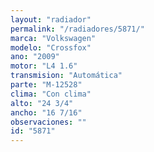 ```yaml
---
layout: "radiador"
permalink: "/radiadores/5871/"
marca: "Volkswagen"
modelo: "Crossfox"
ano: "2009"
motor: "L4 1.6"
transmision: "Automática"
parte: "M-12528"
clima: "Con clima"
alto: "24 3/4"
ancho: "16 7/16"
observaciones: ""
id: "5871"
---
```


